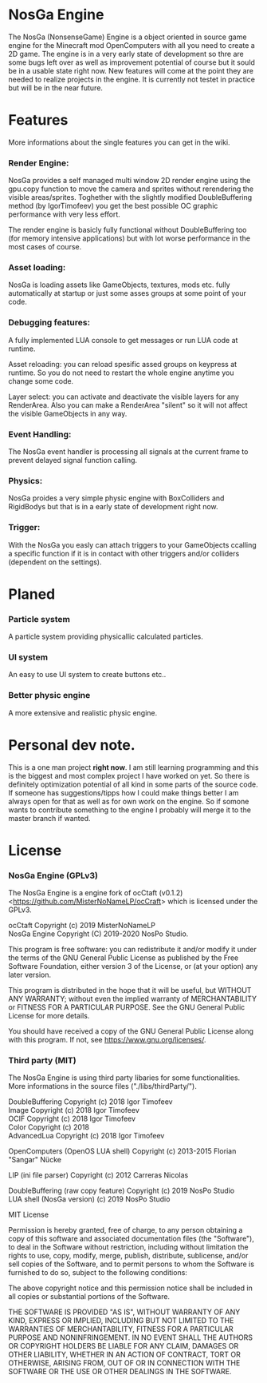 # NosGa Engine
The NosGa (NonsenseGame) Engine is a object oriented in source game engine for the Minecraft mod OpenComputers with all you need to create a 2D game.
The engine is in a very early state of development so thre are some bugs left over as well as improvement potential of course but it sould be in a usable state right now.
New features will come at the point they are needed to realize projects in the engine.
It is currently not testet in practice but will be in the near future.

# Features

More informations about the single features you can get in the wiki.

### Render Engine:
NosGa provides a self managed multi window 2D render engine using the gpu.copy function to move the camera and sprites without rerendering the visible areas/sprites.
Toghether with the slightly modified DoubleBuffering method (by IgorTimofeev) you get the best possible OC graphic performance with very less effort.
		
The render engine is basicly fully functional without DoubleBuffering too (for memory intensive applications) but with lot worse performance in the most cases of course.
	
### Asset loading:
NosGa is loading assets like GameObjects, textures, mods etc. fully automatically at startup or just some asses groups at some point of your code.
	
### Debugging features:
A fully implemented LUA console to get messages or run LUA code at runtime.

Asset reloading: you can reload spesific assed groups on keypress at runtime.
So you do not need to restart the whole engine anytime you change some code.

Layer select: you can activate and deactivate the visible layers for any RenderArea.
Also you can make a RenderArea "silent" so it will not affect the visible GameObjects in any way.
	
### Event Handling:
The NosGa event handler is processing all signals at the current frame to prevent delayed signal function calling.
	
### Physics:
NosGa proides a very simple physic engine with BoxColliders and RigidBodys but that is in a early state of development right now.
	
### Trigger:
With the NosGa you easly can attach triggers to your GameObjects ccalling a specific function if it is in contact with other triggers and/or colliders (dependent on the settings).

# Planed
### Particle system
A particle system providing physicallic calculated particles.

### UI system
An easy to use UI system to create buttons etc..

### Better physic engine
A more extensive and realistic physic engine.

# Personal dev note.
This is a one man project __right now__. I am still learning programming and this is the biggest and most complex project I have worked on yet.
So there is definitely optimization potential of all kind in some parts of the source code.
If someone has suggestions/tipps how I could make things better I am always open for that as well as for own work on the engine.
So if somone wants to contribute something to the engine I probably will merge it to the master branch if wanted.

# License
### NosGa Engine (GPLv3)
The NosGa Engine is a engine fork of ocCtaft (v0.1.2) <<https://github.com/MisterNoNameLP/ocCraft>>
which is licensed under the GPLv3.

ocCtaft Copyright (c) 2019 MisterNoNameLP  
NosGa Engine Copyright (C) 2019-2020 NosPo Studio.

This program is free software: you can redistribute it and/or modify
it under the terms of the GNU General Public License as published by
the Free Software Foundation, either version 3 of the License, or
(at your option) any later version.

This program is distributed in the hope that it will be useful,
but WITHOUT ANY WARRANTY; without even the implied warranty of
MERCHANTABILITY or FITNESS FOR A PARTICULAR PURPOSE.  See the
GNU General Public License for more details.

You should have received a copy of the GNU General Public License
along with this program.  If not, see <https://www.gnu.org/licenses/>.

### Third party (MIT)
The NosGa Engine is using third party libaries for some functionalities.  
More informations in the source files ("./libs/thirdParty/").

DoubleBuffering Copyright (c) 2018 Igor Timofeev  
Image Copyright (c) 2018 Igor Timofeev  
OCIF Copyright (c) 2018 Igor Timofeev  
Color Copyright (c) 2018   
AdvancedLua Copyright (c) 2018 Igor Timofeev  

OpenComputers (OpenOS LUA shell) Copyright (c) 2013-2015 Florian "Sangar" Nücke  

LIP (ini file parser) Copyright (c) 2012 Carreras Nicolas  

DoubleBuffering (raw copy feature) Copyright (c) 2019 NosPo Studio  
LUA shell (NosGa version) (c) 2019 NosPo Studio  

MIT License

Permission is hereby granted, free of charge, to any person obtaining a copy
of this software and associated documentation files (the "Software"), to deal
in the Software without restriction, including without limitation the rights
to use, copy, modify, merge, publish, distribute, sublicense, and/or sell
copies of the Software, and to permit persons to whom the Software is
furnished to do so, subject to the following conditions:

The above copyright notice and this permission notice shall be included in all
copies or substantial portions of the Software.

THE SOFTWARE IS PROVIDED "AS IS", WITHOUT WARRANTY OF ANY KIND, EXPRESS OR
IMPLIED, INCLUDING BUT NOT LIMITED TO THE WARRANTIES OF MERCHANTABILITY,
FITNESS FOR A PARTICULAR PURPOSE AND NONINFRINGEMENT. IN NO EVENT SHALL THE
AUTHORS OR COPYRIGHT HOLDERS BE LIABLE FOR ANY CLAIM, DAMAGES OR OTHER
LIABILITY, WHETHER IN AN ACTION OF CONTRACT, TORT OR OTHERWISE, ARISING FROM,
OUT OF OR IN CONNECTION WITH THE SOFTWARE OR THE USE OR OTHER DEALINGS IN THE
SOFTWARE.	

